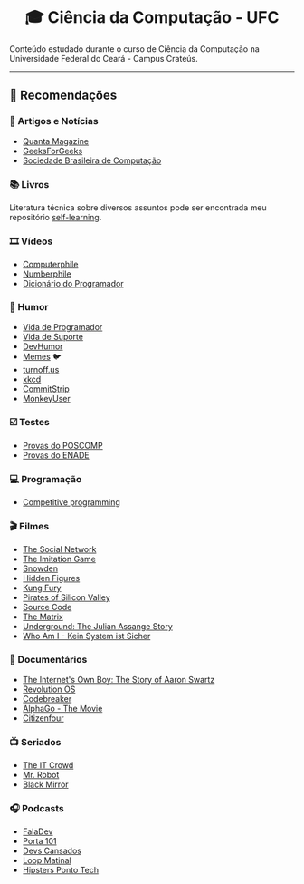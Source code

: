 <h1 align="center">
  <strong>🎓 Ciência da Computação - UFC</strong>
</h1>

Conteúdo estudado durante o curso de Ciência da Computação na Universidade Federal do Ceará - Campus Crateús.

---

## 🚀 Recomendações

### :page_with_curl: Artigos e Notícias

- [Quanta Magazine](https://www.quantamagazine.org/computer-science/)
- [GeeksForGeeks](https://www.geeksforgeeks.org/)
- [Sociedade Brasileira de Computação](https://www.sbc.org.br/publicacoes-2)

### :books: Livros

Literatura técnica sobre diversos assuntos pode ser encontrada meu repositório [self-learning](https://github.com/DanielBrito/self-learning).

### :film_strip: Vídeos

- [Computerphile](https://www.youtube.com/channel/UC9-y-6csu5WGm29I7JiwpnA)
- [Numberphile](https://www.youtube.com/channel/UCoxcjq-8xIDTYp3uz647V5A)
- [Dicionário do Programador](https://www.youtube.com/playlist?list=PLVc5bWuiFQ8GgKm5m0cZE6E02amJho94o)

### :rofl: Humor

- [Vida de Programador](http://vidadeprogramador.com.br/)
- [Vida de Suporte](http://vidadesuporte.com.br/)
- [DevHumor](http://devhumor.com/)
- [Memes](https://twitter.com/danielhbrito) 🐦
- [turnoff.us](http://turnoff.us/)
- [xkcd](https://xkcd.com/)
- [CommitStrip](https://www.commitstrip.com/)
- [MonkeyUser](https://www.monkeyuser.com/)

### :ballot_box_with_check: Testes

- [Provas do POSCOMP](https://github.com/amimaro/Provas-POSCOMP)
- [Provas do ENADE](http://inep.gov.br/educacao-superior/enade/provas-e-gabaritos)

### :computer: Programação

- [Competitive programming](https://github.com/DanielBrito/competitive-programming)

### :clapper: Filmes

- [The Social Network](https://www.imdb.com/title/tt1285016/)
- [The Imitation Game](https://www.imdb.com/title/tt2084970/)
- [Snowden](https://www.imdb.com/title/tt3774114/)
- [Hidden Figures](https://www.imdb.com/title/tt4846340/)
- [Kung Fury](https://www.imdb.com/title/tt9425568/)
- [Pirates of Silicon Valley](https://www.imdb.com/title/tt0168122/)
- [Source Code](https://www.imdb.com/title/tt0945513/)
- [The Matrix](https://www.imdb.com/title/tt0133093/)
- [Underground: The Julian Assange Story](https://www.imdb.com/title/tt2357453/)
- [Who Am I - Kein System ist Sicher](https://www.imdb.com/title/tt3042408/)

### :movie_camera: Documentários

- [The Internet's Own Boy: The Story of Aaron Swartz](https://www.imdb.com/title/tt3268458/)
- [Revolution OS](https://www.imdb.com/title/tt0308808/)
- [Codebreaker](https://www.imdb.com/title/tt2119396/)
- [AlphaGo - The Movie](https://www.imdb.com/title/tt6700846/)
- [Citizenfour](https://www.imdb.com/title/tt4044364/)

### :tv: Seriados

- [The IT Crowd](https://www.imdb.com/title/tt0487831/)
- [Mr. Robot](https://www.imdb.com/title/tt4158110/)
- [Black Mirror](https://www.imdb.com/title/tt2085059/)

### :headphones: Podcasts

- [FalaDev](https://open.spotify.com/show/3TNsKUGlP9YbV1pgy3ACrW)
- [Porta 101](https://open.spotify.com/show/6BioV2qELfrRGG1B428TK5)
- [Devs Cansados](https://open.spotify.com/show/7gNryNpuHuhZTwfbCdiOqL)
- [Loop Matinal](https://open.spotify.com/show/4sKgJqaCEQdUECeCViknr5)
- [Hipsters Ponto Tech](https://open.spotify.com/show/2p0Vx75OmfsXktyLBuLuSf)
